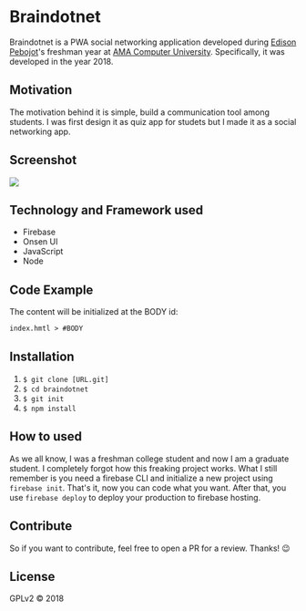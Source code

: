 # Braindotnet

Braindotnet is a PWA social networking application developed during [Edison Pebojot](https://www.github.com/workpebojot/)'s freshman year at [AMA Computer University](https://en.wikipedia.org/wiki/AMA_Computer_University). Specifically, it was developed in the year 2018.

## Motivation

The motivation behind it is simple, build a communication tool among students. I was first design it as quiz app for studets but I made it as a social networking app.

## Screenshot
<img src="https://user-images.githubusercontent.com/38276345/113074331-70ca6d80-91fd-11eb-890f-889a3e32f417.png" />


## Technology and Framework used

- Firebase
- Onsen UI
- JavaScript
- Node

## Code Example

The content will be initialized at the BODY id:
```html
index.hmtl > #BODY
```

## Installation

1. `$ git clone [URL.git]`
2. `$ cd braindotnet`
3. `$ git init`
4. `$ npm install`

## How to used
As we all know, I was a freshman college student and now I am a graduate student. I completely forgot how this freaking project works. What I still remember is you need a firebase CLI and initialize a new project using `firebase init`. That's it, now you can code what you want. After that, you use `firebase deploy` to deploy your production to firebase hosting.

## Contribute
So if you want to contribute, feel free to open a PR for a review. Thanks! 😉

## License

GPLv2 &copy; 2018